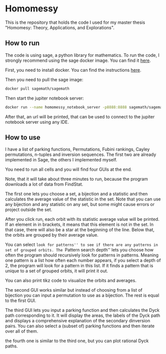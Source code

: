 # Homomessy

This is the repository that holds the code I used for my master thesis "Homomesy: Theory, Applications, and Explorations".


## How to run

The code is using sage, a python library for mathematics.
To run the code, I strongly recommend using the sage docker image. You can find it [here](https://hub.docker.com/r/sagemath/sagemath/).

First, you need to install docker. You can find the instructions [here](https://docs.docker.com/get-docker/).

Then you need to pull the sage image:

```bash
docker pull sagemath/sagemath
```

Then start the jupiter notebook server:

```bash
docker run --name homomessy_notebook_server -p8888:8888 sagemath/sagemath:latest sage-jupyter
```

After that, an url will be printed, that can be used to connect to the jupiter notebook server using any IDE.

## How to use


I have a list of parking functions, Permutations, Fubini rankings, Cayley permutations, n-tuples and inversion sequences.
The first two are already implemented in Sage, the others I implemented myself.

You need to run all cells and you will find four GUIs at the end. 

Note, that it will take about three minutes to run, because the program downloads a lot of data from FindStat.

The first one lets you choose a set, a bijection and a statistic and then calculates the average value of the statistic in the set.
Note that you can use any bijection and any statistic on any set, but some might cause errors or project outside the set.

After you click run, each orbit with its statistic average value will be printed.
If an element in in brackets, it means that this element is not in the set.
In that case, there will also be a star at the beginning of the line.
Below that, the orbits are grouped by their average value.

You can select ``look for patterns'' to see if there are any patterns in set of grouped orbits.
The ``Pattern search depth'' lets you choose how often the program should recursively look for patterns in patterns.
Meaning one pattern is a list how often each number appears, if you select a depth of $2$, the program will look for a pattern in this list.
If it finds a pattern that is unique to a set of grouped orbits, it will print it out.

You can also print tikz code to visualize the orbits and averages.

The second GUI works similar but instead of choosing from a list of bijection you can input a permutation to use as a bijection.
The rest is equal to the first GUI.

The third GUI lets you input a parking function and then calculates the Dyck path corresponding to it.
It will display the areas, the labels of the Dyck path and displays a comprehensive explanation of the secondary dinversion pairs.
You can also select a (subset of) parking functions and then iterate over all of them.

the fourth one is similar to the third one, but you can plot rational Dyck paths.

